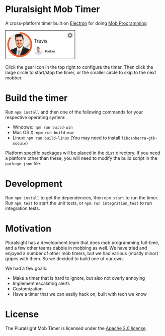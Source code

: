 # Pluralsight Mob Timer
A cross-platform timer built on [Electron](http://electron.atom.io/)
for doing [Mob Programming](http://mobprogramming.org/)

![Example Timer Image](timer-example.png)

Click the gear icon in the top right to configure the timer.
Then click the large circle to start/stop the timer,
or the smaller circle to skip to the next mobber.


# Build the timer
Run `npm install` and then one of the following commands for your respective operating system:
- Windows: `npm run build-win`
- Mac OS X: `npm run build-mac`
- Linux: `npm run build-linux` (You may need to install `libcanberra-gtk-module`)

Platform specific packages will be placed in the `dist` directory.
If you need a platform other than these, you will need to modify the build script in the `package.json` file.


# Development
Run `npm install` to get the dependencies, then `npm start` to run the timer.
Run `npm test` to start the unit tests, or `npm run integration_test` to run integration tests.


# Motivation
Pluralsight has a development team that does mob programming full-time,
and a few other teams dabble in mobbing as well.
We have tried and enjoyed a number of other mob timers, but we had various
(mostly minor) gripes with them.
So we decided to build one of our own.

We had a few goals:

* Make a timer that is hard to ignore, but also not overly annoying
* Implement escalating alerts
* Customization
* Have a timer that we can easily hack on, built with tech we know


# License

The Pluralsight Mob Timer is licensed under the [Apache 2.0 license](LICENSE).
